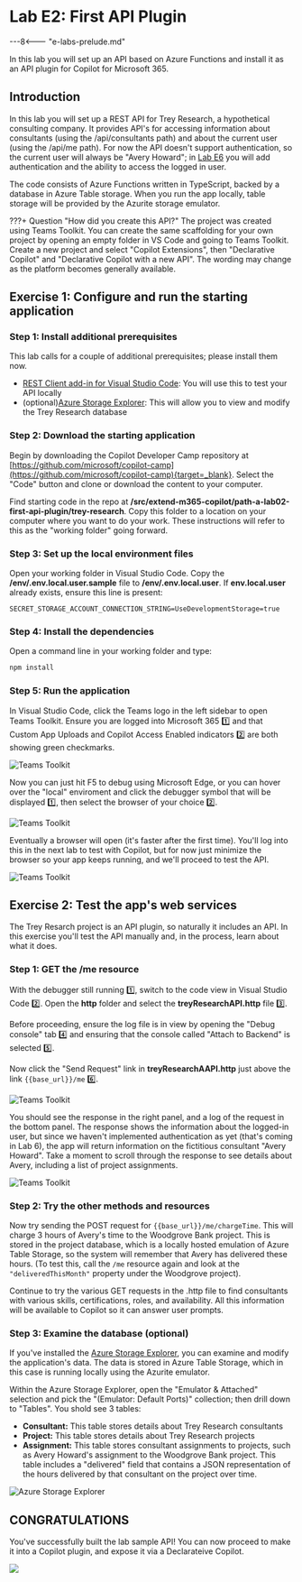 
# Lab E2: First API Plugin

---8<--- "e-labs-prelude.md"

In this lab you will set up an API based on Azure Functions and install it as an API plugin for Copilot for Microsoft 365.

## Introduction

In this lab you will set up a REST API for Trey Research, a hypothetical consulting company. It provides API's for accessing information about consultants (using the /api/consultants path) and about the current user (using the /api/me path). For now the API doesn't support authentication, so the current user will always be "Avery Howard"; in [Lab E6](./06-add-authentication.md) you will add authentication and the ability to access the logged in user.

The code consists of Azure Functions written in TypeScript, backed by a database in Azure Table storage. When you run the app locally, table storage will be provided by the Azurite storage emulator.

???+ Question "How did you create this API?"
    The project was created using Teams Toolkit. You can create the same scaffolding for your own project by opening an empty folder in VS Code and going to Teams Toolkit. Create a new project and select "Copilot Extensions", then "Declarative Copilot" and "Declarative Copilot with a new API". The wording may change as the platform becomes generally available.

## Exercise 1: Configure and run the starting application

### Step 1: Install additional prerequisites

This lab calls for a couple of additional prerequisites; please install them now.

* [REST Client add-in for Visual Studio Code](https://marketplace.visualstudio.com/items?itemName=humao.rest-client): You will use this to test your API locally
* (optional)[Azure Storage Explorer](https://azure.microsoft.com/products/storage/storage-explorer): This will allow you to view and modify the Trey Research database

<cc-end-step lab="e2" exercise="1" step="1" />

### Step 2: Download the starting application

Begin by downloading the Copilot Developer Camp repository at [https://github.com/microsoft/copilot-camp](https://github.com/microsoft/copilot-camp){target=_blank}. Select the "Code" button and clone or download the content to your computer.

Find starting code in the repo at **/src/extend-m365-copilot/path-a-lab02-first-api-plugin/trey-research**.
Copy this folder to a location on your computer where you want to do your work. These instructions will refer to this as the "working folder" going forward.

<cc-end-step lab="e2" exercise="1" step="2" />

### Step 3: Set up the local environment files

Open your working folder in Visual Studio Code. Copy the **/env/.env.local.user.sample** file to **/env/.env.local.user**. If **env.local.user** already exists, ensure this line is present:

~~~text
SECRET_STORAGE_ACCOUNT_CONNECTION_STRING=UseDevelopmentStorage=true
~~~

<cc-end-step lab="e2" exercise="1" step="3" />

### Step 4: Install the dependencies

Open a command line in your working folder and type:

~~~sh
npm install
~~~

<cc-end-step lab="e2" exercise="1" step="4" />

### Step 5: Run the application

In Visual Studio Code, click the Teams logo in the left sidebar to open Teams Toolkit. Ensure you are logged into Microsoft 365 1️⃣ and that Custom App Uploads and Copilot Access Enabled indicators 2️⃣ are both showing green checkmarks.

![Teams Toolkit](../../assets/images/extend-m365-copilot-02/run-in-ttk01.png)

Now you can just hit F5 to debug using Microsoft Edge, or you can hover over the "local" enviroment and click the debugger symbol that will be displayed 1️⃣, then select the browser of your choice 2️⃣.

![Teams Toolkit](../../assets/images/extend-m365-copilot-02/run-in-ttk02.png)

Eventually a browser will open (it's faster after the first time). You'll log into this in the next lab to test with Copilot, but for now just minimize the browser so your app keeps running, and we'll proceed to test the API.

![Teams Toolkit](../../assets/images/extend-m365-copilot-02/run-in-ttk03.png)

<cc-end-step lab="e2" exercise="1" step="5" />

## Exercise 2: Test the app's web services

The Trey Resarch project is an API plugin, so naturally it includes an API. In this exercise you'll test the API manually and, in the process, learn about what it does. 

### Step 1: GET the /me resource

With the debugger still running 1️⃣, switch to the code view in Visual Studio Code 2️⃣. Open the **http** folder and select the **treyResearchAPI.http** file 3️⃣.

Before proceeding, ensure the log file is in view by opening the "Debug console" tab 4️⃣ and ensuring that the console called "Attach to Backend" is selected 5️⃣.

Now click the "Send Request" link in **treyResearchAAPI.http** just above the link `{{base_url}}/me` 6️⃣.

![Teams Toolkit](../../assets/images/extend-m365-copilot-02/run-in-ttk04.png)

You should see the response in the right panel, and a log of the request in the bottom panel. The response shows the information about the logged-in user, but since we haven't implemented authentication as yet (that's coming in Lab 6), the app will return information on the fictitious consultant "Avery Howard". Take a moment to scroll through the response to see details about Avery, including a list of project assignments.

![Teams Toolkit](../../assets/images/extend-m365-copilot-02/run-in-ttk05.png)

<cc-end-step lab="e2" exercise="2" step="1" />

### Step 2: Try the other methods and resources

Now try sending the POST request for `{{base_url}}/me/chargeTime`. This will charge 3 hours of Avery's time to the Woodgrove Bank project. This is stored in the project database, which is a locally hosted emulation of Azure Table Storage, so the system will remember that Avery has delivered these hours. (To test this, call the `/me` resource again and look at the `"deliveredThisMonth"` property under the Woodgrove project).

Continue to try the various GET requests in the .http file to find consultants with various skills, certifications, roles, and availability. All this information will be available to Copilot so it can answer user prompts.

<cc-end-step lab="e2" exercise="2" step="2" />

### Step 3: Examine the database (optional)

If you've installed the [Azure Storage Explorer](https://azure.microsoft.com/products/storage/storage-explorer), you can examine and modify the application's data. The data is stored in Azure Table Storage, which in this case is running locally using the Azurite emulator.

Within the Azure Storage Explorer, open the "Emulator & Attached" selection and pick the "(Emulator: Default Ports)" collection; then drill down to "Tables". You shold see 3 tables:

  * **Consultant:** This table stores details about Trey Research consultants
  * **Project:** This table stores details about Trey Research projects
  * **Assignment:** This table stores consultant assignments to projects, such as Avery Howard's assignment to the Woodgrove Bank project. This table includes a "delivered" field that contains a JSON representation of the hours delivered by that consultant on the project over time.

![Azure Storage Explorer](../../assets/images/extend-m365-copilot-02/azure-storage-explorer01.png)

<cc-end-step lab="e2" exercise="2" step="3" />

## CONGRATULATIONS

You've successfully built the lab sample API! You can now proceed to make it into a Copilot plugin, and expose it via a Declarateive Copilot.

<img src="https://pnptelemetry.azurewebsites.net/copilot-camp/extend-m365-copilot/02-build-the-api" />